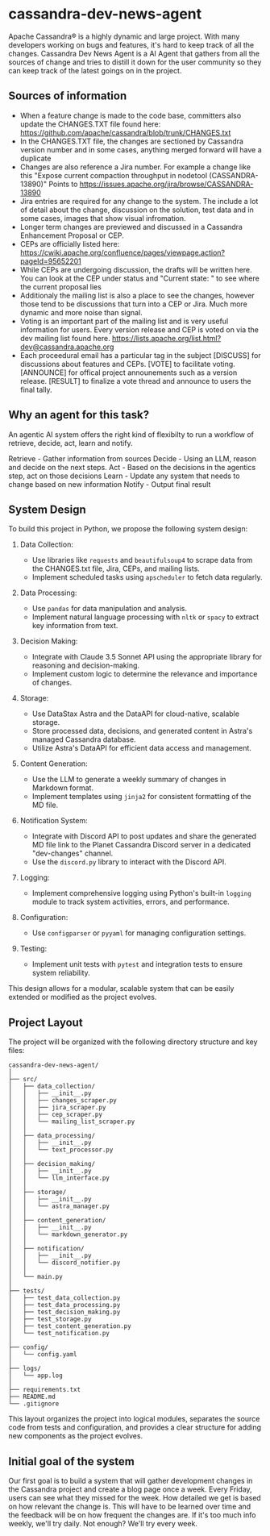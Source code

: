 # cassandra-dev-news-agent

Apache Cassandra® is a highly dynamic and large project. With many developers working on bugs and features, it's hard to keep track of all the changes. Cassandra Dev News Agent is a AI Agent that gathers from all the sources of change and tries to distill it down for the user community so they can keep track of the latest goings on in the project. 

## Sources of information
 - When a feature change is made to the code base, committers also update the CHANGES.TXT file found here: https://github.com/apache/cassandra/blob/trunk/CHANGES.txt
 - In the CHANGES.TXT file, the changes are sectioned by Cassandra version number and in some cases, anything merged forward will have a duplicate
 - Changes are also reference a Jira number. For example a change like this "Expose current compaction throughput in nodetool (CASSANDRA-13890)" Points to https://issues.apache.org/jira/browse/CASSANDRA-13890
 - Jira entries are required for any change to the system. The include a lot of detail about the change, discussion on the solution, test data and in some cases, images that show visual infromation. 
 - Longer term changes are previewed and discussed in a Cassandra Enhancement Proposal or CEP. 
 - CEPs are officially listed here: https://cwiki.apache.org/confluence/pages/viewpage.action?pageId=95652201
 - While CEPs are undergoing discussion, the drafts will be written here. You can look at the CEP under status and "Current state: " to see where the current proposal lies
 - Additionaly the mailing list is also a place to see the changes, however those tend to be discussions that turn into a CEP or Jira. Much more dynamic and more noise than signal. 
 - Voting is an important part of the mailing list and is very useful information for users. Every version release and CEP is voted on via the dev mailing list found here. https://lists.apache.org/list.html?dev@cassandra.apache.org
 - Each proceedural email has a particular tag in the subject [DISCUSS] for discussions about features and CEPs. [VOTE] to facilitate  voting. [ANNOUNCE] for offical project announements such as a version release. [RESULT] to finalize a vote thread and announce to users the final tally.

## Why an agent for this task?

An agentic AI system  offers the right kind of flexibilty to run a workflow of retrieve, decide, act, learn and notify.

Retrieve - Gather information from sources
Decide - Using an LLM, reason and decide on the next steps.
Act - Based on the decisions in the agentics step, act on those decisions
Learn - Update any system that needs to change based on new information
Notify - Output final result

## System Design

To build this project in Python, we propose the following system design:

1. Data Collection:
   - Use libraries like `requests` and `beautifulsoup4` to scrape data from the CHANGES.txt file, Jira, CEPs, and mailing lists.
   - Implement scheduled tasks using `apscheduler` to fetch data regularly.

2. Data Processing:
   - Use `pandas` for data manipulation and analysis.
   - Implement natural language processing with `nltk` or `spacy` to extract key information from text.

3. Decision Making:
   - Integrate with Claude 3.5 Sonnet API using the appropriate library for reasoning and decision-making.
   - Implement custom logic to determine the relevance and importance of changes.

4. Storage:
   - Use DataStax Astra and the DataAPI for cloud-native, scalable storage.
   - Store processed data, decisions, and generated content in Astra's managed Cassandra database.
   - Utilize Astra's DataAPI for efficient data access and management.

5. Content Generation:
   - Use the LLM to generate a weekly summary of changes in Markdown format.
   - Implement templates using `jinja2` for consistent formatting of the MD file.

6. Notification System:
   - Integrate with Discord API to post updates and share the generated MD file link to the Planet Cassandra Discord server in a dedicated "dev-changes" channel.
   - Use the `discord.py` library to interact with the Discord API.

7. Logging:
   - Implement comprehensive logging using Python's built-in `logging` module to track system activities, errors, and performance.

9. Configuration:
   - Use `configparser` or `pyyaml` for managing configuration settings.

10. Testing:
    - Implement unit tests with `pytest` and integration tests to ensure system reliability.

This design allows for a modular, scalable system that can be easily extended or modified as the project evolves.

## Project Layout

The project will be organized with the following directory structure and key files:

```
cassandra-dev-news-agent/
│
├── src/
│   ├── data_collection/
│   │   ├── __init__.py
│   │   ├── changes_scraper.py
│   │   ├── jira_scraper.py
│   │   ├── cep_scraper.py
│   │   └── mailing_list_scraper.py
│   │
│   ├── data_processing/
│   │   ├── __init__.py
│   │   └── text_processor.py
│   │
│   ├── decision_making/
│   │   ├── __init__.py
│   │   └── llm_interface.py
│   │
│   ├── storage/
│   │   ├── __init__.py
│   │   └── astra_manager.py
│   │
│   ├── content_generation/
│   │   ├── __init__.py
│   │   └── markdown_generator.py
│   │
│   ├── notification/
│   │   ├── __init__.py
│   │   └── discord_notifier.py
│   │
│   └── main.py
│
├── tests/
│   ├── test_data_collection.py
│   ├── test_data_processing.py
│   ├── test_decision_making.py
│   ├── test_storage.py
│   ├── test_content_generation.py
│   └── test_notification.py
│
├── config/
│   └── config.yaml
│
├── logs/
│   └── app.log
│
├── requirements.txt
├── README.md
└── .gitignore
```

This layout organizes the project into logical modules, separates the source code from tests and configuration, and provides a clear structure for adding new components as the project evolves.

## Initial goal of the system
Our first goal is to build a system that will gather development changes in the Cassandra project and create a blog page once a week. Every Friday, users can see what they missed for the week. How detailed we get is based on how relevant the change is. This will have to be learned over time and the feedback will be on how frequent the changes are. If it's too much info weekly, we'll try daily. Not enough? We'll try every week. 
